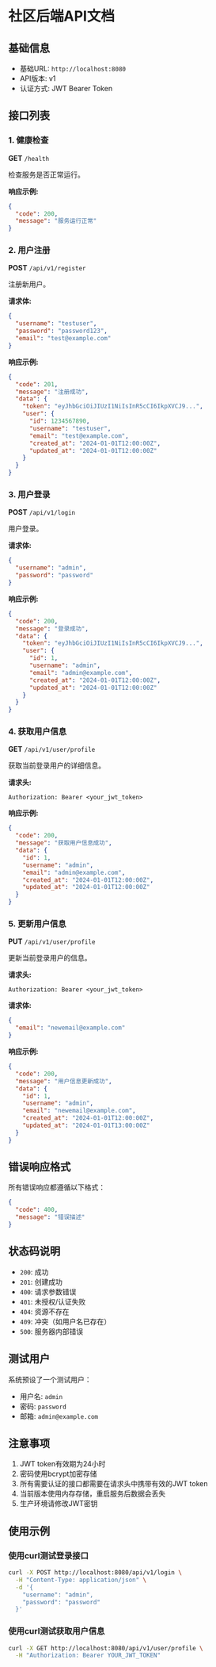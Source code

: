 # 社区后端API文档

## 基础信息

- 基础URL: `http://localhost:8080`
- API版本: v1
- 认证方式: JWT Bearer Token

## 接口列表

### 1. 健康检查

**GET** `/health`

检查服务是否正常运行。

**响应示例:**
```json
{
  "code": 200,
  "message": "服务运行正常"
}
```

### 2. 用户注册

**POST** `/api/v1/register`

注册新用户。

**请求体:**
```json
{
  "username": "testuser",
  "password": "password123",
  "email": "test@example.com"
}
```

**响应示例:**
```json
{
  "code": 201,
  "message": "注册成功",
  "data": {
    "token": "eyJhbGciOiJIUzI1NiIsInR5cCI6IkpXVCJ9...",
    "user": {
      "id": 1234567890,
      "username": "testuser",
      "email": "test@example.com",
      "created_at": "2024-01-01T12:00:00Z",
      "updated_at": "2024-01-01T12:00:00Z"
    }
  }
}
```

### 3. 用户登录

**POST** `/api/v1/login`

用户登录。

**请求体:**
```json
{
  "username": "admin",
  "password": "password"
}
```

**响应示例:**
```json
{
  "code": 200,
  "message": "登录成功",
  "data": {
    "token": "eyJhbGciOiJIUzI1NiIsInR5cCI6IkpXVCJ9...",
    "user": {
      "id": 1,
      "username": "admin",
      "email": "admin@example.com",
      "created_at": "2024-01-01T12:00:00Z",
      "updated_at": "2024-01-01T12:00:00Z"
    }
  }
}
```

### 4. 获取用户信息

**GET** `/api/v1/user/profile`

获取当前登录用户的详细信息。

**请求头:**
```
Authorization: Bearer <your_jwt_token>
```

**响应示例:**
```json
{
  "code": 200,
  "message": "获取用户信息成功",
  "data": {
    "id": 1,
    "username": "admin",
    "email": "admin@example.com",
    "created_at": "2024-01-01T12:00:00Z",
    "updated_at": "2024-01-01T12:00:00Z"
  }
}
```

### 5. 更新用户信息

**PUT** `/api/v1/user/profile`

更新当前登录用户的信息。

**请求头:**
```
Authorization: Bearer <your_jwt_token>
```

**请求体:**
```json
{
  "email": "newemail@example.com"
}
```

**响应示例:**
```json
{
  "code": 200,
  "message": "用户信息更新成功",
  "data": {
    "id": 1,
    "username": "admin",
    "email": "newemail@example.com",
    "created_at": "2024-01-01T12:00:00Z",
    "updated_at": "2024-01-01T13:00:00Z"
  }
}
```

## 错误响应格式

所有错误响应都遵循以下格式：

```json
{
  "code": 400,
  "message": "错误描述"
}
```

## 状态码说明

- `200`: 成功
- `201`: 创建成功
- `400`: 请求参数错误
- `401`: 未授权/认证失败
- `404`: 资源不存在
- `409`: 冲突（如用户名已存在）
- `500`: 服务器内部错误

## 测试用户

系统预设了一个测试用户：

- 用户名: `admin`
- 密码: `password`
- 邮箱: `admin@example.com`

## 注意事项

1. JWT token有效期为24小时
2. 密码使用bcrypt加密存储
3. 所有需要认证的接口都需要在请求头中携带有效的JWT token
4. 当前版本使用内存存储，重启服务后数据会丢失
5. 生产环境请修改JWT密钥

## 使用示例

### 使用curl测试登录接口

```bash
curl -X POST http://localhost:8080/api/v1/login \
  -H "Content-Type: application/json" \
  -d '{
    "username": "admin",
    "password": "password"
  }'
```

### 使用curl测试获取用户信息

```bash
curl -X GET http://localhost:8080/api/v1/user/profile \
  -H "Authorization: Bearer YOUR_JWT_TOKEN"
```
